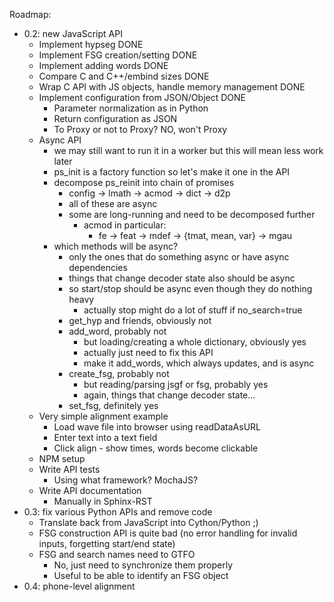Roadmap:

- 0.2: new JavaScript API
  - Implement hypseg DONE
  - Implement FSG creation/setting DONE
  - Implement adding words DONE
  - Compare C and C++/embind sizes DONE
  - Wrap C API with JS objects, handle memory management DONE
  - Implement configuration from JSON/Object DONE
	- Parameter normalization as in Python
	- Return configuration as JSON
	- To Proxy or not to Proxy? NO, won't Proxy
  - Async API
	- we may still want to run it in a worker but this will mean less work later
	- ps_init is a factory function so let's make it one in the API
	- decompose ps_reinit into chain of promises
	  - config -> lmath -> acmod -> dict -> d2p
	  - all of these are async
	  - some are long-running and need to be decomposed further
		- acmod in particular:
		  - fe -> feat -> mdef -> {tmat, mean, var} -> mgau
	- which methods will be async?
	  - only the ones that do something async or have async dependencies
	  - things that change decoder state also should be async
	  - so start/stop should be async even though they do nothing heavy
		- actually stop might do a lot of stuff if no_search=true
	  - get_hyp and friends, obviously not
	  - add_word, probably not
		- but loading/creating a whole dictionary, obviously yes
		- actually just need to fix this API
		- make it add_words, which always updates, and is async
	  - create_fsg, probably not
		- but reading/parsing jsgf or fsg, probably yes
		- again, things that change decoder state...
	  - set_fsg, definitely yes
  - Very simple alignment example
	- Load wave file into browser using readDataAsURL
	- Enter text into a text field
	- Click align - show times, words become clickable
  - NPM setup
  - Write API tests
	- Using what framework? MochaJS?
  - Write API documentation
	- Manually in Sphinx-RST
- 0.3: fix various Python APIs and remove code
  - Translate back from JavaScript into Cython/Python ;)
  - FSG construction API is quite bad (no error handling for invalid
	inputs, forgetting start/end state)
  - FSG and search names need to GTFO
	- No, just need to synchronize them properly
	- Useful to be able to identify an FSG object
- 0.4: phone-level alignment
